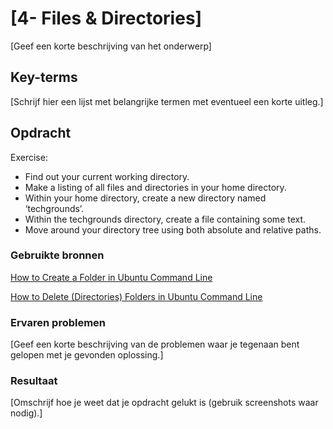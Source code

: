 # [4- Files & Directories]

[Geef een korte beschrijving van het onderwerp]

## Key-terms

[Schrijf hier een lijst met belangrijke termen met eventueel een korte uitleg.]

## Opdracht

Exercise:

- Find out your current working directory.
- Make a listing of all files and directories in your home directory.
- Within your home directory, create a new directory named ‘techgrounds’.
- Within the techgrounds directory, create a file containing some text.
- Move around your directory tree using both absolute and relative paths.

### Gebruikte bronnen

[How to Create a Folder in Ubuntu Command Line](https://learnubuntu.com/create-folder/)

[How to Delete (Directories) Folders in Ubuntu Command Line](https://learnubuntu.com/delete-folders/)

### Ervaren problemen

[Geef een korte beschrijving van de problemen waar je tegenaan bent gelopen met je gevonden oplossing.]

### Resultaat

[Omschrijf hoe je weet dat je opdracht gelukt is (gebruik screenshots waar nodig).]

